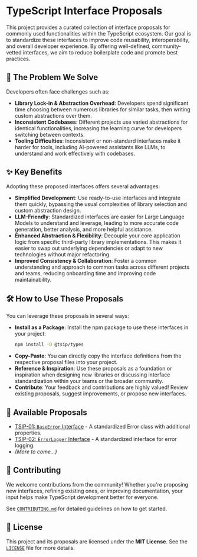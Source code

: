 # TypeScript Interface Proposals

This project provides a curated collection of interface proposals for commonly used functionalities within the TypeScript ecosystem. Our goal is to standardize these interfaces to improve code reusability, interoperability, and overall developer experience. By offering well-defined, community-vetted interfaces, we aim to reduce boilerplate code and promote best practices.

## 🎯 The Problem We Solve

Developers often face challenges such as:

- **Library Lock-in & Abstraction Overhead**: Developers spend significant time choosing between numerous libraries for similar tasks, then writing custom abstractions over them.
- **Inconsistent Codebases**: Different projects use varied abstractions for identical functionalities, increasing the learning curve for developers switching between contexts.
- **Tooling Difficulties**: Inconsistent or non-standard interfaces make it harder for tools, including AI-powered assistants like LLMs, to understand and work effectively with codebases.

## ✨ Key Benefits

Adopting these proposed interfaces offers several advantages:

- **Simplified Development**: Use ready-to-use interfaces and integrate them quickly, bypassing the usual complexities of library selection and custom abstraction design.
- **LLM-Friendly**: Standardized interfaces are easier for Large Language Models to understand and leverage, leading to more accurate code generation, better analysis, and more helpful assistance.
- **Enhanced Abstraction & Flexibility**: Decouple your core application logic from specific third-party library implementations. This makes it easier to swap out underlying dependencies or adapt to new technologies without major refactoring.
- **Improved Consistency & Collaboration**: Foster a common understanding and approach to common tasks across different projects and teams, reducing onboarding time and improving code maintainability.

## 🛠️ How to Use These Proposals

You can leverage these proposals in several ways:

- **Install as a Package**: Install the npm package to use these interfaces in your project:
    ```bash
    npm install -D @tsip/types
    ```
- **Copy-Paste**: You can directly copy the interface definitions from the respective proposal files into your project.
- **Reference & Inspiration**: Use these proposals as a foundation or inspiration when designing new libraries or discussing interface standardization within your teams or the broader community.
- **Contribute**: Your feedback and contributions are highly valued! Review existing proposals, suggest improvements, or propose new interfaces.

## 🚀 Available Proposals

- [TSIP-01: `BaseError` Interface](./proposals/TSIP-01%20BaseError.md) - A standardized Error class with additional properties.
- [TSIP-02: `ErrorLogger` Interface](./proposals/TSIP-02%20ErrorLogger.md) - A standardized interface for error logging.
- _(More to come...)_

## 🙌 Contributing

We welcome contributions from the community! Whether you're proposing new interfaces, refining existing ones, or improving documentation, your input helps make TypeScript development better for everyone.

See [`CONTRIBUTING.md`](./CONTRIBUTING.md) for detailed guidelines on how to get started.

## 📜 License

This project and its proposals are licensed under the **MIT License**. See the [`LICENSE`](./LICENSE) file for more details.
